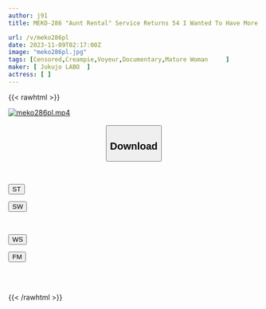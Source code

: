 ```yaml
---
author: j91
title: MEKO-286 "Aunt Rental" Service Returns 54 I Wanted To Have More Amazing Sex With This Erotic And Kind Aunt Who Will Secretly Let Me Have Sex With Her If I Ask, So I Decided To Change Her.

url: /v/meko286pl
date: 2023-11-09T02:17:00Z
image: "meko286pl.jpg"
tags: [Censored,Creampie,Voyeur,Documentary,Mature Woman	 ]
maker: [ Jukujo LABO  ]
actress: [ ]
---
```



{{< rawhtml >}}

<div class="video" data-videoid="o6qvqRaAjYhJo1R">
    <a href="javascript:;">
        <img src="https://my.j91.asia/v/meko286pl/meko286pl.jpg" width="WIDTH" height="HEIGHT" alt="meko286pl.mp4" loading="lazy">
    </a>
</div>

<script type="text/javascript" src="https://j91.asia/asset/on-demand-st.js"></script>

<br>
  <link rel="stylesheet" href="https://j91.asia/asset/bs5.css">
  
  <center>
  <button class="btn btn-primary" type="button" data-bs-toggle="collapse" data-bs-target=".multi-collapse" aria-expanded="false" aria-controls="multiCollapseExample1 multiCollapseExample2"><h2>Download</h2></button></center>
</p>
<div class="row">
  <div class="col">
    <div class="collapse multi-collapse" id="multiCollapseExample1">
      <div class="card card-body">
	      	      <br>
<div class="buttons">  
<p><a href="https://streamtape.to/v/o6qvqRaAjYhJo1R" target="_blank"><button class="btn-hover color-3"><i class="fa fa-download"></i> ST</button></a></p>
<p><a href="https://sfastwish.com/l826sedtfhwr" target="_blank"><button class="btn-hover color-2"><i class="fa fa-download"></i> SW</button></a></p></div>
    </div>
  </div>
</div>
  <div class="col">
    <div class="collapse multi-collapse" id="multiCollapseExample2">
      <div class="card card-body">
	      <br>
<div class="buttons">
<p><a href="https://wolfstream.tv/sz1j2y6gl1z4" target="_blank"><button class="btn-hover color-9"><i class="fa fa-download"></i> WS</button></a></p>
<p><a href="https://filemoon.sx/d/xtbfm4hc5k15" target="_blank"><button class="btn-hover color-8"><i class="fa fa-download"></i> FM</button></a></p></div>
<br><br>
      </div>
    </div>
  </div>
</div>

{{< /rawhtml >}}
